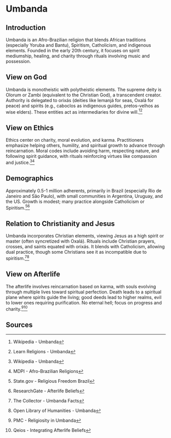 # Umbanda
## Introduction
Umbanda is an Afro-Brazilian religion that blends African traditions (especially Yoruba and Bantu), Spiritism, Catholicism, and indigenous elements. Founded in the early 20th century, it focuses on spirit mediumship, healing, and charity through rituals involving music and possession.
## View on God
Umbanda is monotheistic with polytheistic elements. The supreme deity is Olorum or Zambi (equivalent to the Christian God), a transcendent creator. Authority is delegated to orixás (deities like Iemanjá for seas, Oxalá for peace) and spirits (e.g., caboclos as indigenous guides, pretos-velhos as wise elders). These entities act as intermediaries for divine will.[^23][^24]
## View on Ethics
Ethics center on charity, moral evolution, and karma. Practitioners emphasize helping others, humility, and spiritual growth to advance through reincarnation. Moral codes include avoiding harm, respecting nature, and following spirit guidance, with rituals reinforcing virtues like compassion and justice.[^25][^26]
## Demographics
Approximately 0.5-1 million adherents, primarily in Brazil (especially Rio de Janeiro and São Paulo), with small communities in Argentina, Uruguay, and the US. Growth is modest; many practice alongside Catholicism or Spiritism.[^27][^28]
## Relation to Christianity and Jesus
Umbanda incorporates Christian elements, viewing Jesus as a high spirit or master (often syncretized with Oxalá). Rituals include Christian prayers, crosses, and saints equated with orixás. It blends with Catholicism, allowing dual practice, though some Christians see it as incompatible due to spiritism.[^29][^30]
## View on Afterlife
The afterlife involves reincarnation based on karma, with souls evolving through multiple lives toward spiritual perfection. Death leads to a spiritual plane where spirits guide the living; good deeds lead to higher realms, evil to lower ones requiring purification. No eternal hell; focus on progress and charity.[^31][^32]
## Sources
[^23]: Wikipedia - Umbanda[](https://en.wikipedia.org/wiki/Umbanda)
[^24]: Learn Religions - Umbanda[](https://www.learnreligions.com/umbanda-religion-4777681)
[^25]: Wikipedia - Umbanda[](https://en.wikipedia.org/wiki/Umbanda)
[^26]: MDPI - Afro-Brazilian Religions[](https://www.mdpi.com/2077-1444/14/2/146)
[^27]: State.gov - Religious Freedom Brazil[](https://www.state.gov/reports/2022-report-on-international-religious-freedom/brazil)
[^28]: ResearchGate - Afterlife Beliefs[](https://www.researchgate.net/publication/328464293_Who_Does_Believe_in_life_After_Death_Brazilian_Data_from_Clinical_and_Non-clinical_Samples)
[^29]: The Collector - Umbanda Facts[](https://www.thecollector.com/umbanda-facts-afrobrazilian-religion/)
[^30]: Open Library of Humanities - Umbanda[](https://olh.openlibhums.org/article/id/4632/)
[^31]: PMC - Religiosity in Umbanda[](https://pmc.ncbi.nlm.nih.gov/articles/PMC4645987/)
[^32]: Qeios - Integrating Afterlife Beliefs[](https://www.qeios.com/read/WGQODE.2)
